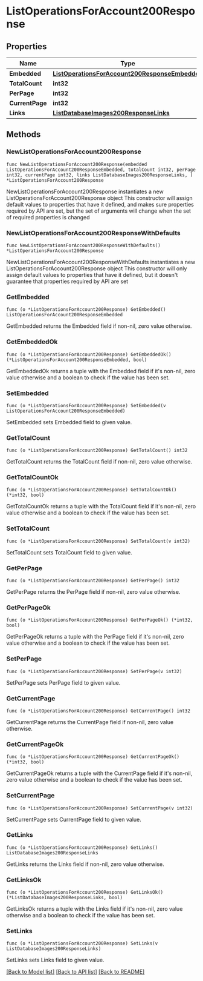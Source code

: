 # ListOperationsForAccount200Response

## Properties

Name | Type | Description | Notes
------------ | ------------- | ------------- | -------------
**Embedded** | [**ListOperationsForAccount200ResponseEmbedded**](ListOperationsForAccount200ResponseEmbedded.md) |  | 
**TotalCount** | **int32** |  | 
**PerPage** | **int32** |  | 
**CurrentPage** | **int32** |  | 
**Links** | [**ListDatabaseImages200ResponseLinks**](ListDatabaseImages200ResponseLinks.md) |  | 

## Methods

### NewListOperationsForAccount200Response

`func NewListOperationsForAccount200Response(embedded ListOperationsForAccount200ResponseEmbedded, totalCount int32, perPage int32, currentPage int32, links ListDatabaseImages200ResponseLinks, ) *ListOperationsForAccount200Response`

NewListOperationsForAccount200Response instantiates a new ListOperationsForAccount200Response object
This constructor will assign default values to properties that have it defined,
and makes sure properties required by API are set, but the set of arguments
will change when the set of required properties is changed

### NewListOperationsForAccount200ResponseWithDefaults

`func NewListOperationsForAccount200ResponseWithDefaults() *ListOperationsForAccount200Response`

NewListOperationsForAccount200ResponseWithDefaults instantiates a new ListOperationsForAccount200Response object
This constructor will only assign default values to properties that have it defined,
but it doesn't guarantee that properties required by API are set

### GetEmbedded

`func (o *ListOperationsForAccount200Response) GetEmbedded() ListOperationsForAccount200ResponseEmbedded`

GetEmbedded returns the Embedded field if non-nil, zero value otherwise.

### GetEmbeddedOk

`func (o *ListOperationsForAccount200Response) GetEmbeddedOk() (*ListOperationsForAccount200ResponseEmbedded, bool)`

GetEmbeddedOk returns a tuple with the Embedded field if it's non-nil, zero value otherwise
and a boolean to check if the value has been set.

### SetEmbedded

`func (o *ListOperationsForAccount200Response) SetEmbedded(v ListOperationsForAccount200ResponseEmbedded)`

SetEmbedded sets Embedded field to given value.


### GetTotalCount

`func (o *ListOperationsForAccount200Response) GetTotalCount() int32`

GetTotalCount returns the TotalCount field if non-nil, zero value otherwise.

### GetTotalCountOk

`func (o *ListOperationsForAccount200Response) GetTotalCountOk() (*int32, bool)`

GetTotalCountOk returns a tuple with the TotalCount field if it's non-nil, zero value otherwise
and a boolean to check if the value has been set.

### SetTotalCount

`func (o *ListOperationsForAccount200Response) SetTotalCount(v int32)`

SetTotalCount sets TotalCount field to given value.


### GetPerPage

`func (o *ListOperationsForAccount200Response) GetPerPage() int32`

GetPerPage returns the PerPage field if non-nil, zero value otherwise.

### GetPerPageOk

`func (o *ListOperationsForAccount200Response) GetPerPageOk() (*int32, bool)`

GetPerPageOk returns a tuple with the PerPage field if it's non-nil, zero value otherwise
and a boolean to check if the value has been set.

### SetPerPage

`func (o *ListOperationsForAccount200Response) SetPerPage(v int32)`

SetPerPage sets PerPage field to given value.


### GetCurrentPage

`func (o *ListOperationsForAccount200Response) GetCurrentPage() int32`

GetCurrentPage returns the CurrentPage field if non-nil, zero value otherwise.

### GetCurrentPageOk

`func (o *ListOperationsForAccount200Response) GetCurrentPageOk() (*int32, bool)`

GetCurrentPageOk returns a tuple with the CurrentPage field if it's non-nil, zero value otherwise
and a boolean to check if the value has been set.

### SetCurrentPage

`func (o *ListOperationsForAccount200Response) SetCurrentPage(v int32)`

SetCurrentPage sets CurrentPage field to given value.


### GetLinks

`func (o *ListOperationsForAccount200Response) GetLinks() ListDatabaseImages200ResponseLinks`

GetLinks returns the Links field if non-nil, zero value otherwise.

### GetLinksOk

`func (o *ListOperationsForAccount200Response) GetLinksOk() (*ListDatabaseImages200ResponseLinks, bool)`

GetLinksOk returns a tuple with the Links field if it's non-nil, zero value otherwise
and a boolean to check if the value has been set.

### SetLinks

`func (o *ListOperationsForAccount200Response) SetLinks(v ListDatabaseImages200ResponseLinks)`

SetLinks sets Links field to given value.



[[Back to Model list]](../README.md#documentation-for-models) [[Back to API list]](../README.md#documentation-for-api-endpoints) [[Back to README]](../README.md)


